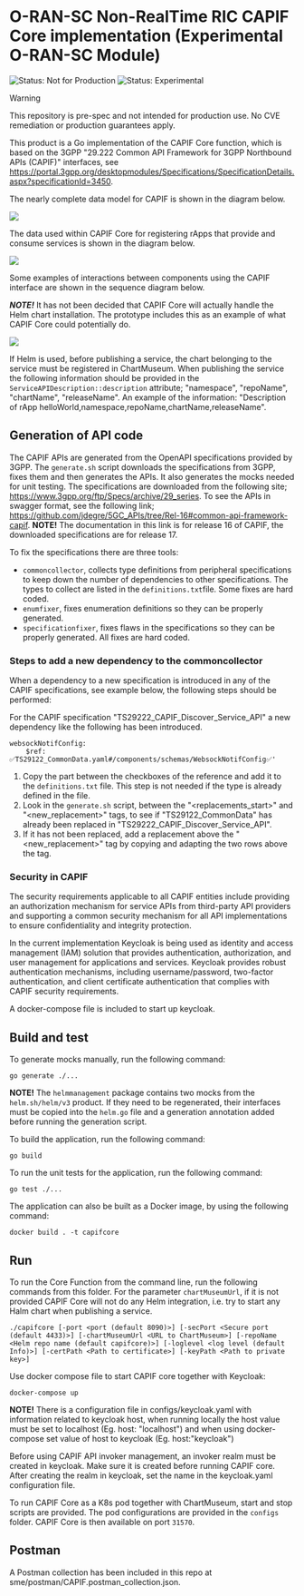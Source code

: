 <!--
-
========================LICENSE_START=================================
O-RAN-SC
%%
Copyright (C) 2022: Nordix Foundation. All rights reserved.
Copyright (C) 2023-2025 OpenInfra Foundation Europe. All rights reserved.
%%
Licensed under the Apache License, Version 2.0 (the "License");
you may not use this file except in compliance with the License.
You may obtain a copy of the License at

        http://www.apache.org/licenses/LICENSE-2.0

Unless required by applicable law or agreed to in writing, software
distributed under the License is distributed on an "AS IS" BASIS,
WITHOUT WARRANTIES OR CONDITIONS OF ANY KIND, either express or implied.
See the License for the specific language governing permissions and
limitations under the License.
========================LICENSE_END===================================

-->

# O-RAN-SC Non-RealTime RIC CAPIF Core implementation (Experimental O-RAN-SC Module)

![Status: Not for Production](https://img.shields.io/badge/status-not--for--production-red)
![Status: Experimental](https://img.shields.io/badge/CVE%20Support-none-lightgrey)

> [!WARNING]
> This repository is pre-spec and not intended for production use. No CVE remediation or production guarantees apply.

This product is a Go implementation of the CAPIF Core function, which is based on the 3GPP "29.222 Common API Framework for 3GPP Northbound APIs (CAPIF)" interfaces, see https://portal.3gpp.org/desktopmodules/Specifications/SpecificationDetails.aspx?specificationId=3450.

The nearly complete data model for CAPIF is shown in the diagram below.

<img src="docs/diagrams/Information model for CAPIF.svg">

The data used within CAPIF Core for registering rApps that provide and consume services is shown in the diagram below.

<img src="docs/diagrams/Information in rApp registration.svg">

Some examples of interactions between components using the CAPIF interface are shown in the sequence diagram below.

***NOTE!*** It has not been decided that CAPIF Core will actually handle the Helm chart installation. The prototype includes this as an example of what CAPIF Core could potentially do.

<img src="docs/diagrams/Register Provider.svg">

If Helm is used, before publishing a service, the chart belonging to the service must be registered in ChartMuseum. When publishing the service the following information should be provided in the `ServiceAPIDescription::description` attribute; "namespace", "repoName", "chartName", "releaseName". An example of the information: "Description of rApp helloWorld,namespace,repoName,chartName,releaseName".

## Generation of API code

The CAPIF APIs are generated from the OpenAPI specifications provided by 3GPP. The `generate.sh` script downloads the
specifications from 3GPP, fixes them and then generates the APIs. It also generates the mocks needed for unit testing.
The specifications are downloaded from the following site; https://www.3gpp.org/ftp/Specs/archive/29_series. To see
the APIs in swagger format, see the following link; https://github.com/jdegre/5GC_APIs/tree/Rel-16#common-api-framework-capif.
**NOTE!** The documentation in this link is for release 16 of CAPIF, the downloaded specifications are for release 17.

To fix the specifications there are three tools:
- `commoncollector`, collects type definitions from peripheral specifications to keep down the number of dependencies to
  other specifications. The types to collect are listed in the `definitions.txt`file. Some fixes are hard coded.
- `enumfixer`, fixes enumeration definitions so they can be properly generated.
- `specificationfixer`, fixes flaws in the specifications so they can be properly generated. All fixes are hard coded.

### Steps to add a new dependency to the commoncollector

When a dependency to a new specification is introduced in any of the CAPIF specifications, see example below, the following steps should be performed:

For the CAPIF specification "TS29222_CAPIF_Discover_Service_API" a new dependency like the following has been introduced.

    websockNotifConfig:
        $ref: ✅TS29122_CommonData.yaml#/components/schemas/WebsockNotifConfig✅'

1. Copy the part between the checkboxes of the reference and add it to the `definitions.txt` file. This step is not needed if the type is already defined in the file.
2. Look in the `generate.sh` script, between the "<replacements_start>" and "<new_replacement>" tags, to see if "TS29122_CommonData"
   has already been replaced in "TS29222_CAPIF_Discover_Service_API".
3. If it has not been replaced, add a replacement above the "<new_replacement>" tag by copying and adapting the two rows above the tag.

### Security in CAPIF

The security requirements applicable to all CAPIF entities include providing an authorization mechanism for service APIs from third-party API providers and supporting a common security mechanism for all API implementations to ensure confidentiality and integrity protection.

In the current implementation Keycloak is being used as identity and access management (IAM) solution that provides authentication, authorization, and user management for applications and services. Keycloak provides robust authentication mechanisms, including username/password, two-factor authentication, and client certificate authentication that complies with CAPIF security requirements.

A docker-compose file is included to start up keycloak.

## Build and test

To generate mocks manually, run the following command:

    go generate ./...

**NOTE!** The `helmmanagement` package contains two mocks from the `helm.sh/helm/v3` product. If they need to be
regenerated, their interfaces must be copied into the `helm.go` file and a generation annotation added before running
the generation script.

To build the application, run the following command:

    go build

To run the unit tests for the application, run the following command:

    go test ./...

The application can also be built as a Docker image, by using the following command:

    docker build . -t capifcore

## Run

To run the Core Function from the command line, run the following commands from this folder. For the parameter `chartMuseumUrl`, if it is not provided CAPIF Core will not do any Helm integration, i.e. try to start any Halm chart when publishing a service.

    ./capifcore [-port <port (default 8090)>] [-secPort <Secure port (default 4433)>] [-chartMuseumUrl <URL to ChartMuseum>] [-repoName <Helm repo name (default capifcore)>] [-loglevel <log level (default Info)>] [-certPath <Path to certificate>] [-keyPath <Path to private key>]

Use docker compose file to start CAPIF core together with Keycloak:

    docker-compose up

**NOTE!** There is a configuration file in configs/keycloak.yaml with information related to keycloak host, when running locally the host value must be set to localhost (Eg. host: "localhost") and when using docker-compose set value of host to keycloak (Eg. host:"keycloak")

Before using CAPIF API invoker management, an invoker realm must be created in keycloak. Make sure it is created before running CAPIF core. After creating the realm in keycloak, set the name in the keycloak.yaml configuration file.

To run CAPIF Core as a K8s pod together with ChartMuseum, start and stop scripts are provided. The pod configurations are provided in the `configs` folder. CAPIF Core is then available on port `31570`.

## Postman

A Postman collection has been included in this repo at sme/postman/CAPIF.postman_collection.json.